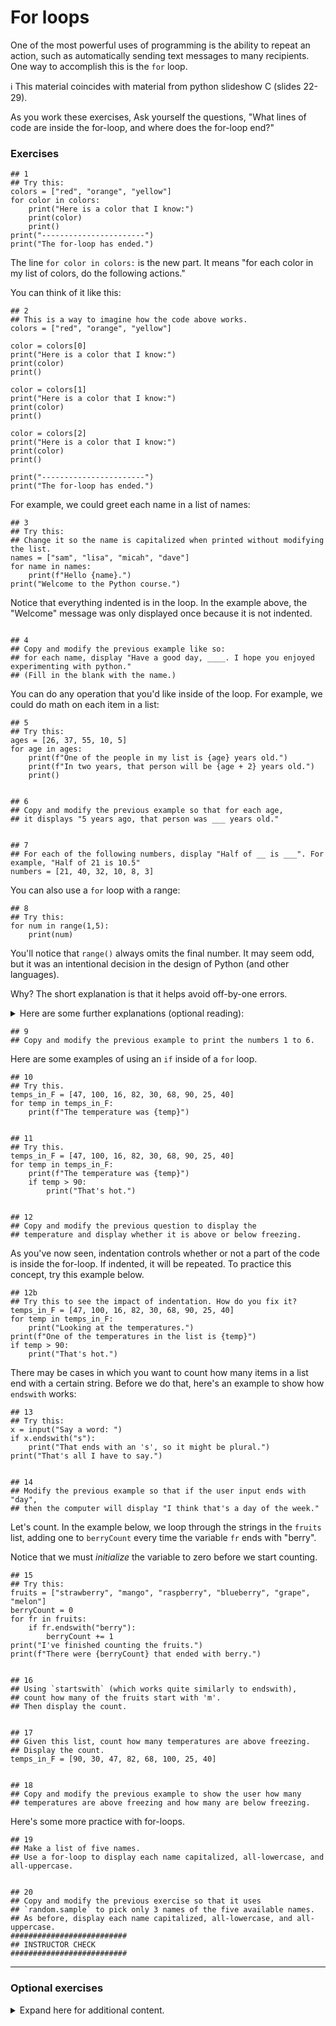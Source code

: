 # For loops

One of the most powerful uses of programming is the ability to repeat an action, such as automatically sending text messages to many recipients. One way to accomplish this is the `for` loop. 

ℹ️ This material coincides with material from python slideshow C (slides 22-29).

As you work these exercises, Ask yourself the questions, "What lines of code are inside the for-loop, and where does the for-loop end?"

### Exercises

```python3
## 1
## Try this:
colors = ["red", "orange", "yellow"]
for color in colors:
    print("Here is a color that I know:")
    print(color)
    print()
print("-----------------------")
print("The for-loop has ended.")
```

The line `for color in colors:` is the new part. It means "for each color in my list of colors, do the following actions."

You can think of it like this:

```python3
## 2
## This is a way to imagine how the code above works.
colors = ["red", "orange", "yellow"]

color = colors[0]
print("Here is a color that I know:")
print(color)
print()

color = colors[1]
print("Here is a color that I know:")
print(color)
print()

color = colors[2]
print("Here is a color that I know:")
print(color)
print()

print("-----------------------")
print("The for-loop has ended.")
```

For example, we could greet each name in a list of names:

```python3
## 3
## Try this:
## Change it so the name is capitalized when printed without modifying the list.
names = ["sam", "lisa", "micah", "dave"]
for name in names:
    print(f"Hello {name}.")
print("Welcome to the Python course.")
```

Notice that everything indented is in the loop. In the example above, the "Welcome" message was only displayed once because it is not indented.

```python3

## 4
## Copy and modify the previous example like so:
## for each name, display "Have a good day, ____. I hope you enjoyed experimenting with python."
## (Fill in the blank with the name.)
```


You can do any operation that you'd like inside of the loop. For example, we could do math on each item in a list:

```python3
## 5
## Try this:
ages = [26, 37, 55, 10, 5]
for age in ages:
    print(f"One of the people in my list is {age} years old.")
    print(f"In two years, that person will be {age + 2} years old.")
    print()


## 6
## Copy and modify the previous example so that for each age,
## it displays "5 years ago, that person was ___ years old."


## 7
## For each of the following numbers, display "Half of __ is ___". For example, "Half of 21 is 10.5"
numbers = [21, 40, 32, 10, 8, 3]
```

You can also use a `for` loop with a range:

```python3
## 8
## Try this:
for num in range(1,5):
    print(num)
```

You'll notice that `range()` always omits the final number. It may seem odd, but it was an intentional decision in the design of Python (and other languages).

Why? The short explanation is that it helps avoid off-by-one errors.

<details><summary>Here are some further explanations (optional reading):</summary>

- https://howdoesinternetwork.com/2015/numbers
- https://howdoesinternetwork.com/wp-content/uploads/E.W.-Dijkstra-Archive-Why-numbering-should-start-at-zero-EWD-831-transcript.html
- https://stackoverflow.com/questions/4504662/why-does-rangestart-end-not-include-end

</details>


```python3
## 9
## Copy and modify the previous example to print the numbers 1 to 6.
```

Here are some examples of using an `if` inside of a `for` loop.

```python3
## 10
## Try this.
temps_in_F = [47, 100, 16, 82, 30, 68, 90, 25, 40]
for temp in temps_in_F:
    print(f"The temperature was {temp}")

    
## 11
## Try this.
temps_in_F = [47, 100, 16, 82, 30, 68, 90, 25, 40]
for temp in temps_in_F:
    print(f"The temperature was {temp}")
    if temp > 90:
        print("That's hot.")


## 12
## Copy and modify the previous question to display the
## temperature and display whether it is above or below freezing.
```

As you've now seen, indentation controls whether or not a part of the code is inside the for-loop.  If indented, it will be repeated. To practice this concept, try this example below.

```python3
## 12b
## Try this to see the impact of indentation. How do you fix it?
temps_in_F = [47, 100, 16, 82, 30, 68, 90, 25, 40]
for temp in temps_in_F:
    print("Looking at the temperatures.")
print(f"One of the temperatures in the list is {temp}")
if temp > 90:
    print("That's hot.")
```

There may be cases in which you want to count how many items in a list end with a certain string. Before we do that, here's an example to show how `endswith` works:

```python3
## 13
## Try this:
x = input("Say a word: ")
if x.endswith("s"):
    print("That ends with an 's', so it might be plural.")
print("That's all I have to say.")


## 14
## Modify the previous example so that if the user input ends with "day",
## then the computer will display "I think that's a day of the week."
```

Let's count. In the example below, we loop through the strings in the `fruits` list, adding one to `berryCount` every time the variable `fr` ends with "berry".

Notice that we must _initialize_ the variable to zero before we start counting. 

```python3
## 15
## Try this:
fruits = ["strawberry", "mango", "raspberry", "blueberry", "grape", "melon"]
berryCount = 0
for fr in fruits:
    if fr.endswith("berry"):
        berryCount += 1
print("I've finished counting the fruits.")
print(f"There were {berryCount} that ended with berry.")


## 16
## Using `startswith` (which works quite similarly to endswith),
## count how many of the fruits start with 'm'.
## Then display the count.


## 17
## Given this list, count how many temperatures are above freezing.
## Display the count.
temps_in_F = [90, 30, 47, 82, 68, 100, 25, 40]


## 18
## Copy and modify the previous example to show the user how many
## temperatures are above freezing and how many are below freezing.
```

Here's some more practice with for-loops.

```python3
## 19
## Make a list of five names.
## Use a for-loop to display each name capitalized, all-lowercase, and all-uppercase.


## 20
## Copy and modify the previous exercise so that it uses
## `random.sample` to pick only 3 names of the five available names.
## As before, display each name capitalized, all-lowercase, and all-uppercase.
##########################
## INSTRUCTOR CHECK
##########################

```

-----------


### Optional exercises

<details><summary>Expand here for additional content.</summary>


### For loops and files

Automating processes is one of the many useful applications of computers. In the examples below, we will read the lines of a text file and iterate over the lines using a `for` loop.

```python3
## 19
## Before running this exercise, create a text file called "words.txt" with three lines of text in it.
## Then, try this.
f = open("words.txt", "r", encoding="utf-8")
lines = f.read().splitlines()
f.close()
print(f"Loaded {len(lines)} lines:")
print(lines)


## 20
## Try this.
f = open("words.txt", "r", encoding="utf-8")
lines = f.read().splitlines()
f.close()
for line in lines:
    print(f"From the file: {line}")
```

Simply displaying the lines of the file isn't very exiting, so let's do something with the data.

Copy/paste this into a text file called "names_and_colors.txt":

```
Bob:red
Lacy:blue
Sue:green
```

Then, we'll read it using this:

```python3
## 21
## Try this.
f = open("names_and_colors.txt", "r", encoding="utf-8")
lines = f.read().splitlines()
f.close()
for line in lines:
    na, co = line.split(":")
    print(f"First: {na}. Second: {co}")
```

<details><summary>Click here to see an explanation:</summary>

- `lines = f.read().splitlines()` reads the file as a list of strings, and saves that list in `lines`. Each item of the list is a line from the file, so after running this, `lines` will be `["Bob:red", "Lacy:blue", "Sue:green"]`.
- `na, co = line.split(":")` splits the string `line` into two strings, which are "unpacked" into two variables. After running this line the first time, `na` will be `"Bob"`, and `co` will be `"red"`.

</details>


```python3
## 22
## Copy and modify the previous example.
## Make it so it shows the following output:
##   Bob's favorite color is red.
##   Lacy's favorite color is blue.
##   Sue's favorite color is green.
## Note: Your Python code should mention neither names (Bob, etc) nor colors (red, etc).
########################
##  INSTRUCTOR-CHECK  ##
########################


## 23
## Given a file with these contents:
##   bob:red
##   lacy:blue
##   sue:green
##   joe:blue
##   frank:red
## Display which people like blue. Without changing the file capitalize the names when printed.
## Example run:
##    These people like blue:
##    Lacy
##    Joe
## As before, the names and colors should not appear in your Python code.


## 24
## Copy and modify the previous example to allow 
## the user to pick the color of interest.
## Example run 1:
##   Filter by color:  red
##   Bob
##   Frank
## Example run 2:
##   Filter by color:  green
##   Sue


## 25
## Copy and modify the previous example to
## count how many people matched the specified color.
## Example run 1:
##   Filter by color:  red
##   Bob
##   Frank
##   Found 2 match(es).
## Example run 2:
##   Filter by color:  green
##   Sue
##   Found 1 match(es).


## 26
## Given a file with these contents:
##   Bob:red:70
##   Lacy:blue:65
##   Sue:green:72
##   Joe:blue:68
##   Frank:red:71
## Assuming the third column is the heart rate, display the names of people
## whose heart rate is less than 70.
## Example run:
##    These people like have a heart rate that is less than 70:
##    Lacy
##    Joe
## As before, the names and heart rates should not appear in your Python code.

```

#### More File reading and writing:

```python3
## 27
## Given the same file from the previous exercise,
## write the names of those who have a heart rate less than 70
## to a new file called "low-heart-rate.txt"


## 28
## Copy and modify the previous example so that instead of
## always writing to "low-heart-rate.txt", it asks the user what to call the file.
```


#### Lists of lists:

Another way to store related data is using a list of lists: For example, imagine a list of instructors that includes their names, ages, and years of experience. One way to express this data is a list of lists:

```python3
## 27
instructors = [
    ["Maria", 38, 7],
    ["Walton", 47, 22],
    ["Martin", 52, 18],
    ["Joel", 28, 3],
    ["Tate", 67, 5]
]
```

To work with this list, we may use a `for` loop:

```python3
## 28
## Try this.
instructors = [["Maria", 38, 7], ["Walton", 47, 22], ["Martin", 52, 18],
                  ["Joel", 28, 3], ["Tate", 67, 5]]
print("Here is my instructor data:")
for instructor in instructors:
    name, age, yearsExp = instructor
    print(f"The instructor {name} is {age} years old and has {yearsExp} years of experience.")
```

You may be surprised at the line `name, age, yearsExp = instructor`. We're using a special Python feature called **unpacking a list**. We'll unpack that concept (pun intended) in the next few exercises.

```python3
## 29
## Try this.
## Notice that each variable is assigned to the respective element of the list.
name, color = ["Bob", "Green"]
print(f"{name} likes the color {color}")


## 30
## This example shows the same concept using an additional variable.
personinfo = ["Bob", "Green"]
name, color = personinfo
print(f"{name} likes the color {color}")


## 31
## Here's an example that needs to be fixed.
## For the sake of the exercise, only change the labelled line.
personinfo = ["Bob", "Green", 20]
name, age, color = personinfo   #   <-- Only change this line.
print(f"{name} is {age} years old, and likes the color {color}")
```

In the case of a list of lists, you could use a combination of indexing and unpacking, but a `for` loop is often better. Both approaches are shown below.

First, the long (not recommended) way, just for comparison.

```python3
## 32
## Remember, this is not recommended.
instructors = [["Maria", 38, 7], ["Walton", 47, 22], ["Martin", 52, 18],
                  ["Joel", 28, 3], ["Tate", 67, 5]]
print("Here is my instructor data:")

instructor = instructors[0]
name, age, yearsExp = instructor
print(f"The instructor {name} is {age} years old and has {yearsExp} years of experience.")

instructor = instructors[1]
name, age, yearsExp = instructor
print(f"The instructor {name} is {age} years old and has {yearsExp} years of experience.")

instructor = instructors[2]
name, age, yearsExp = instructor
print(f"The instructor {name} is {age} years old and has {yearsExp} years of experience.")

instructor = instructors[3]
name, age, yearsExp = instructor
print(f"The instructor {name} is {age} years old and has {yearsExp} years of experience.")

instructor = instructors[4]
name, age, yearsExp = instructor
print(f"The instructor {name} is {age} years old and has {yearsExp} years of experience.")
```

Now, the recommended way:

```python3
## 33
## Try this.
instructors = [["Maria", 38, 7], ["Walton", 47, 22], ["Martin", 52, 18],
                  ["Joel", 28, 3], ["Tate", 67, 5]]
print("Here is my instructor data:")
for instructor in instructors:
    name, age, yearsExp = instructor
    print(f"The instructor {name} is {age} years old and has {yearsExp} years of experience.")
```

If you'd like, you can condense this even more:

```python3
## 34
## This shows the even-more-condensed approach.
instructors = [["Maria", 38, 7], ["Walton", 47, 22], ["Martin", 52, 18],
                  ["Joel", 28, 3], ["Tate", 67, 5]]
print("Here is my instructor data:")
for name, age, yearsExp in instructors:
    print(f"The instructor {name} is {age} years old and has {yearsExp} years of experience.")
```

Now that we've learned how unpacking works, let's do some math inside of the loop.

```python3
## 35
## Given this data,
instructors = [["Maria", 38, 7], ["Walton", 47, 22], ["Martin", 52, 18],
                  ["Joel", 28, 3], ["Tate", 67, 5]]
## Display how old each person was when he/she started this job.
## For example, Maria started this job 7 years ago, so you would print this:
##    The instructor Maria is 38 years old, and started working at age 31.
## 
## Note: For this exercise, the given code must remain unchanged.
## In other words, you cannot do this:
##    instructors = [["Maria", 38, 7, 31]...
##                                    ^^ You cannot add this.
## Why? The goal is to have Python compute the
## started-working-age within the `for` loop.
## Ask an instructor if this is unclear.


## 36
## Copy and modify the previous example. In this version, for each instructor,
## display the following:
##     The instructor Maria has been working for 7 years, and will receive a $70 bonus this year.
## 
## The bonus must be $10 times the number of years of experience (5 years would be $50, etc).
## As in the previous exercise, the list of instructors must remain unchanged.


## 37
## Copy and modify the previous example.
## Ask the user for the extra bonus per year of experience. Compute appropriately.
## Example run:
##     What is the bonus per year of experience? 20
##     The instructor Maria has been working for 7 years, and will receive a $140 bonus this year.
##     The instructor Walton has been working for 22 years, and will receive a $440 bonus this year.
##     ...etc...


## 38
## Copy and modify the previous example.
## After the for loop, display
##    "The total amount of work experience for this team is ___". 
## Must compute the total inside the for loop.
## Hint: the structure will resemble this:
##   totalYearsExp = 0
##   for ??? in ???:
##       totalYearsExp += yearsExp
##   print(f"The total amount of work experience for this team is {totalYearsExp}")
```

Here another example to practice the same concepts:

```python3
## 39
## The following data describes four runners.
## Each sub-list contains, in this order,
##  - the runner's name
##  - the miles that that runner ran
##  - the minutes it took to run that many miles

runners = [
    ["James", 5, 60],
    ["Tom", 1, 7],
    ["Steve", 2, 22],
    ["Carson", 2, 12]
]

## Your task is to print the name and minutes-per-mile for each runner.
## The structure will resemble this:
for ??? in runners:
    print(f"{???} ran {???} miles in {???} minutes.")
    print(f"That means {???} took an average of {???} minutes to run each mile.")
## Note that you may need to add more code than what is shown.
```

#### Other for-loop examples

As you've seen, you can use a `for` loop with lists. You can also use a `for` loop with a string. For example:

```python3
## 40
## Try this:
phrase = "Hello world"
for letter in phrase:
    print(f"The letter is {letter}")


## 41
## Copy and modify the previous example so it asks the user for a string (rather than only using "Hello world").


## 42
## Copy and modify the previous example so it outputs each letter from the user input followed by "!". For example:
## H!
## e!
## l!
## l!
## o!


## 43
## For each of the integers 1 to 5, print that number squared.
## Use the range function.
## (In other words, the lists [1, 2, 3, 4, 5] and [1, 4, 9, 16, 25] should not appear in your code.)


## 44
## Copy and modify the previous example to allow the user to specify the highest number rather than stopping at 5.
## Ex:
## Highest number?  (user types 4)
## 1
## 4
## 9
## 16


## 45
## Do you remember the operator that does remainder in Python?
## Use a for-loop to display the following:
##  1 divided by 4 would have a remainder of ____.
##  2 divided by 4 would have a remainder of ____.
## ...
## 10 divided by 4 would have a remainder of ____.
## 11 divided by 4 would have a remainder of ____.
## 12 divided by 4 would have a remainder of ____.
## Here's a hint. You'll most likely change the a, b, and c.
for a in range(b, c):
    print(f"___ divided by 4 would have a remainder of ___")


## 46
## Try this:
print("Hello"*3)


## 47
## Modify the previous example to ask the user how many "Hello"s to print.
## Hint: There are two ways to do this.
##
##   One approach uses a `for` loop, and would resemble this:
##   (Note: you should replace the "???" with actual code)
##
##       howmany = int(input("How many times would you like to print Hello? "))
##       for i in range(???):
##           print("Hello")
##   
##   The second approach is to simply multiply within the print function:
##   howmany = ???
##   print("Hello"*howmany)


## 48
## Construct the following pattern using a `for` loop.
## Let the user specify how many rows to print.
## AAAAA
## AAAAA
## AAAAA
## AAAAA
## 
## Hint:
##     howmany = int(input("How many rows would you like? "))
##     for i in range(???):
##         print("AAAAA")


## 49
## Construct the following using a `for` loop.
## Let the user specify how many rows to print.
## 1 A
## 2 A
## 3 A
## 4 A
##
## Hint:
##     howmany = int(input("How many rows would you like? "))
##     for i in range(???):
##         print(f"{you_the_student_will_fill_this} A")


## 50
## Construct the following using a `for` loop.
## Let the user specify how many rows to print.
## 1 times A is A
## 2 times A is AA
## 3 times A is AAA
## 4 times A is AAAA


## 51
## Construct the following pattern using a `for` loop.
## Let the user specify how many rows to print.
## A
## AA
## AAA
## AAAA


## 52
## Copy and modify the earlier `instructors` example to display each person's name and salary.
## Compute the salary using this formula:
##   For 0 to 4 years, the pay is $35000.
##   For 5 to 9 years, the pay is $36000.
##   For 10 to 14 years, the pay is $37000.
##   etc.
## Hint:
## base_pay = ???
## pay_adjustment = ???
## for name, age, yearsExp in instructors:
##     pay_level = yearsExp // 5
##     salary = base_pay + (pay_adjustment * pay_level)
##     print(f"???")
## Example output: 
##     Maria: 7 years of experience, $36000 per year


## 53
## Copy and modify the previous example.
## Ask the user for...
##  - the base pay, and
##  - the amount of pay adjustment per 5 years of experience.
## Example run:
##     What is the base pay? 55000
##     What is the pay adjustment per 5 years of experience? 2000 
##     Maria: 7 years of experience, $57000 per year


## 54
## Try this. It shows how to use `enumerate`.
names = ["Sam", "Lisa", "Micah", "Dave"]
for indx, elem in enumerate(names):
    print(f"The index is {indx} and the element is {elem}")


## 55
## Now, let's experiment with counting.
## Modify the earlier example (the one that printed "Hello" with "!" after each letter) so it outputs the 
##  indices of the letters before the letters.
## Hint: One way to do this is using enumerate.
## Example output:
## 0: H!
## 1: e!
## 2: l!
## 3: l!
## 4: o!
## Etc.
```

Imagine this context for the next few questions:  
_Your spectrum analyzer is logging which frequencies have shown activity. It makes a note of the center frequency of each burst of activity. Here’s what it has recorded (units are MHz):_

```python3
freqs = [2403.6, 101.3, 90.1, 5.2, 2410.2, 3.7]
```

Given that list of frequencies, complete the following:

```python3
## 56
## Using a loop, print each frequency, and then print whether it is
## in the Wi-Fi range, the FM Radio range, or Neither Wi-Fi nor FM.


## 57
## Modify the previous example to count how many frequencies were in each category.
## At the end of the program, print the count for each category.


## 58
## A report is being produced which only shows detected Wi-Fi frequencies.
## Make a copy of the previous program that only prints the Wi-Fi frequencies from the list.


## 59
## After having read the report, someone wants to know where in the list that the Wi-Fi
## frequencies occur. Make a program that prints both Wi-Fi frequencies and their indices.
## You'll most likely want to use the enumerate function.

## Expected output:
## 2403.6 MHz: index 0
## 2410.2 MHz: index 4


## 60
## Some of the audience of the report is unfamiliar with MHz.
## Modify one (any one) of the above spectrum-related questions
## to allow the user to choose if they want to see the results in MHz or GHz.
## Then print the frequencies using the chosen unit.


## 61
## Someone now wants a program to convert between MHz and GHz.
## The person wants to be able to type everything in one prompt, for example,

##   What would you like to convert? 3445 MHz
##   That is 3.445 GHz.

## Convert appropriately from MHz to GHz or vice versa using input from a single prompt.
## Note 1: the following exercise provides a useful hint.
## Note 2: You can assume the user enters valid data, or, for a challenge, check for data validity.


## 62
## Try this:
userdata = input("Enter two numbers, separated by a space.")
a, b = userdata.split()
print(f"First number: {a} and second number: {b}")
```

### Nested for-loops

These exercises can be done using a for loop inside another for loop.

```python3
## 63: nested for-loops
## (challenge question)
## Display multiplication facts from 1 to 5:
## 1 * 1 = 1
## 1 * 2 = 2
## ...
## 1 * 5 = 5
## ...
## 3 * 4 = 12
## ...
## 5 * 1 = 5
## ...
## 5 * 5 = 25

## 64: nested for-loops -- Multiplication table 
## (challenge question)
## Using the nested for-loops you created to display multiplication facts from 1 to 5 (above),
## display the results in a table:
##
##    | 1   2   3   4   5
##  --|------------------
##  1 | 1   2   3   4   5
##  2 | 2   4   6   8  10
##  etc.
## 
## Hint, to print multiple results on same line try this:
print(f"{result}", end=' ') 
## Where "result" is the multiplication you want to display)
## The "end = ' ' " string causes the automatic carriage return to be overted
## Add an empty print() statement to add a carriage return to move down to the next line.
```
</details>
